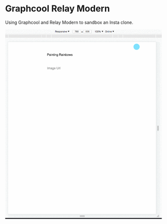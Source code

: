 # Graphcool Relay Modern

Using Graphcool and Relay Modern to sandbox an Insta clone.

![demo](https://github.com/nicovalencia/graphql-sandbox/blob/master/graphcool-relay-modern/readme-demo.gif?raw=true)
